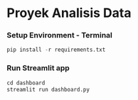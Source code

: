 
# Proyek Analisis Data

### Setup Environment - Terminal

```python
pip install -r requirements.txt

```

### Run Streamlit app

```python
cd dashboard
streamlit run dashboard.py
```
